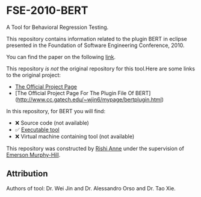 # FSE-2010-BERT
 A Tool for Behavioral Regression Testing.

This repository contains information related to the plugin BERT in eclipse  presented in the Foundation of Software Engineering Conference, 2010.

You can find the paper on the following  [link](http://dl.acm.org/citation.cfm?doid=1882291.1882348).

This repository _is not_ the original repository for this tool.Here are some links to the original project:
* [The Official Project Page](http://www.cc.gatech.edu/~wjin6/mypage/bertplugin.html)
* [The Official Project Page For The Plugin File Of BERT] (http://www.cc.gatech.edu/~wjin6/mypage/bertplugin.html)


In this repository, for BERT you will find:

* :x: Source code (not available)
* :white_check_mark: [Executable tool](http://www.cc.gatech.edu/~wjin6/mypage/org.arktos.bertplugin_1.0.0.jar)
* :x: Virtual machine containing tool (not available)

This repository was constructed by [Rishi Anne](https://github.com/rishielnino) under the supervision of [Emerson Murphy-Hill](https://github.com/CaptainEmerson).

## Attribution

Authors of tool: Dr. Wei Jin and Dr. Alessandro Orso and Dr. Tao Xie.
